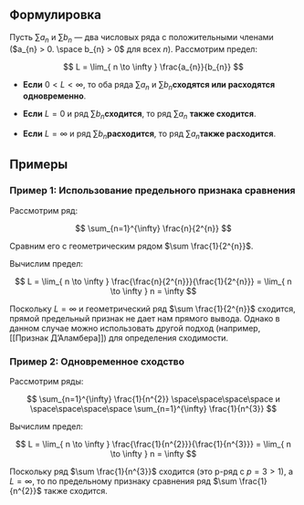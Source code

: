 ## Формулировка

Пусть $\sum a_{n}$ и $\sum b_{n}$ — два числовых ряда с положительными членами ($a_{n} > 0. \space b_{n} > 0$ для всех $n$). Рассмотрим предел:

$$
L = \lim_{ n \to \infty } \frac{a_{n}}{b_{n}}
$$

- **Если** $0 < L < \infty$, то оба ряда $\sum a_{n}$ и $\sum b_{n}$​ **сходятся или расходятся одновременно**.
    
- **Если** $L = 0$ и ряд $\sum b_{n}$​ **сходится**, то ряд $\sum a_{n}$ **также сходится**.
    
- **Если** $L = \infty$ и ряд $\sum b_{n}$​ **расходится**, то ряд $\sum a_{n}$​ **также расходится**.

## Примеры

### Пример 1: Использование предельного признака сравнения

Рассмотрим ряд:

$$
\sum_{n=1}^{\infty} \frac{n}{2^{n}}
$$

Сравним его с геометрическим рядом $\sum \frac{1}{2^{n}}$.

Вычислим предел:

$$
L = \lim_{ n \to \infty }  \frac{\frac{n}{2^{n}}}{\frac{1}{2^{n}}} = \lim_{ n \to \infty }  n = \infty
$$

Поскольку $L = \infty$ и геометрический ряд $\sum \frac{1}{2^{n}}$ сходится, прямой предельный признак не дает нам прямого вывода. Однако в данном случае можно использовать другой подход (например, [[Признак Д’Аламбера]]) для определения сходимости.

### Пример 2: Одновременное сходство

Рассмотрим ряды:

$$
\sum_{n=1}^{\infty} \frac{1}{n^{2}} \space\space\space\space и \space\space\space\space \sum_{n=1}^{\infty} \frac{1}{n^{3}}
$$

Вычислим предел:

$$
L = \lim_{ n \to \infty } \frac{\frac{1}{n^{2}}}{\frac{1}{n^{3}}} = \lim_{ n \to \infty } n = \infty
$$

Поскольку ряд $\sum \frac{1}{n^{3}}$ сходится (это р-ряд с $р = 3 > 1$), а $L = \infty$, то по предельному признаку сравнения ряд $\sum \frac{1}{n^{2}}$ также сходится.